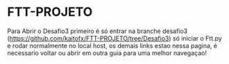# FTT-PROJETO

Para Abrir o Desafio3 primeiro é só entrar na branche desafio3 (https://github.com/kaitofx/FTT-PROJETO/tree/Desafio3) só iniciar o Ftt.py e rodar normalmente no local host, os demais links estao nessa pagina, é necessario voltar ou abrir em outra guia para uma melhor navegaçao!
